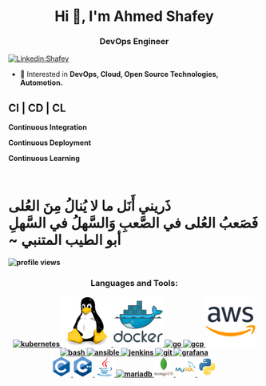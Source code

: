 <h1 align="center">Hi 👋, I'm Ahmed Shafey</h1>
<h3 align="center">DevOps Engineer</h3>

[![Linkedin:Shafey](https://img.shields.io/badge/-Shafey-blue?style=flat-square&logo=Linkedin&logoColor=white&link=https://www.linkedin.com/in/ahmed-shafey-/)](https://www.linkedin.com/in/ahmed-shafey-/)

- 🌱 Interested in **DevOps, Cloud, Open Source Technologies, Automotion.**
<h2> CI | CD | CL</h2>

<strong>Continuous Integration</p>
<strong>Continuous Deployment</p>
<strong>Continuous Learning</p>
<br>
<h1 font-size="100px">
    <strong >
ذَريني أَنَل ما لا يُنالُ مِنَ العُلى
<br>
فَصَعبُ العُلى في الصَّعبِ وَالسَّهلُ في السَّهلِ
      <br>
      ~ أبو الطيب المتنبي

</h1>

<img
  alt="profile views"
  src="https://gfx4arab.com/wp-content/uploads/2020/08/red-hat.svg"
  width="50%"
  height="50%"
  text-align="center"
  display="block"
/>

<p align="center"></p>

<h3 align="center">Languages and Tools:</h3>
<p align="center">
  <a href="https://kubernetes.io" target="_blank" rel="noreferrer">
    <img
      src="https://www.vectorlogo.zone/logos/kubernetes/kubernetes-icon.svg"
      alt="kubernetes"
      width="100"
      height="100"
    />
  </a>
  <a href="https://www.linux.org/" target="_blank" rel="noreferrer">
    <img
      src="https://raw.githubusercontent.com/devicons/devicon/master/icons/linux/linux-original.svg"
      alt="linux"
      width="100"
      height="100"
    />
  </a>

  <a href="https://www.docker.com/" target="_blank" rel="noreferrer">
    <img
      src="https://raw.githubusercontent.com/devicons/devicon/master/icons/docker/docker-original-wordmark.svg"
      alt="docker"
      width="100"
      height="100"
    />
  </a>
 
  
  <a href="https://go.dev/" target="_blank" rel="noreferrer">
    <img
      src="https://www.vectorlogo.zone/logos/golang/golang-icon.svg"
      alt="go"
      width="100"
      height="100"
    />
  </a>  <a href="https://cloud.google.com" target="_blank" rel="noreferrer">
    <img
      src="https://www.vectorlogo.zone/logos/google_cloud/google_cloud-icon.svg"
      alt="gcp"
      width="100"
      height="100"
    />
  </a>
  <a href="https://aws.amazon.com" target="_blank" rel="noreferrer">
    <img
      src="https://raw.githubusercontent.com/devicons/devicon/master/icons/amazonwebservices/amazonwebservices-original-wordmark.svg"
      alt="aws"
      width="100"
      height="100"
    />
  </a>

  <a href="https://www.gnu.org/software/bash/" target="_blank" rel="noreferrer">
    <img
      src="https://www.vectorlogo.zone/logos/gnu_bash/gnu_bash-icon.svg"
      alt="bash"
      width="100"
      height="100"
    />
  </a>  
     <a href="https://www.ansible.com/" target="_blank" rel="noreferrer">
    <img
      src="https://www.vectorlogo.zone/logos/ansible/ansible-icon.svg"
      alt="ansible"
      width="100"
      height="100"
    />
  </a> 
  <a href="https://www.jenkins.io" target="_blank" rel="noreferrer">
    <img
      src="https://www.vectorlogo.zone/logos/jenkins/jenkins-icon.svg"
      alt="jenkins"
      width="100"
      height="100"
    />
  </a>

  <a href="https://git-scm.com/" target="_blank" rel="noreferrer">
    <img
      src="https://www.vectorlogo.zone/logos/git-scm/git-scm-icon.svg"
      alt="git"
      width="100"
      height="100"
    />
  </a>
  <a href="https://grafana.com" target="_blank" rel="noreferrer">
    <img
      src="https://www.vectorlogo.zone/logos/grafana/grafana-icon.svg"
      alt="grafana"
      width="100"
      height="100"
    />
  </a>

  <br />


  <a href="https://www.cprogramming.com/" target="_blank" rel="noreferrer">
    <img
      src="https://raw.githubusercontent.com/devicons/devicon/master/icons/c/c-original.svg"
      alt="c"
      width="40"
      height="40"
    />
  </a>
  <a href="https://www.w3schools.com/cpp/" target="_blank" rel="noreferrer">
    <img
      src="https://raw.githubusercontent.com/devicons/devicon/master/icons/cplusplus/cplusplus-original.svg"
      alt="cplusplus"
      width="40"
      height="40"
    />
  </a>

  <a href="https://www.java.com" target="_blank" rel="noreferrer">
    <img
      src="https://raw.githubusercontent.com/devicons/devicon/master/icons/java/java-original.svg"
      alt="java"
      width="40"
      height="40"
    />
  </a>

  <a href="https://mariadb.org/" target="_blank" rel="noreferrer">
    <img
      src="https://www.vectorlogo.zone/logos/mariadb/mariadb-icon.svg"
      alt="mariadb"
      width="40"
      height="40"
    />
  </a>
  <a href="https://www.mongodb.com/" target="_blank" rel="noreferrer">
    <img
      src="https://raw.githubusercontent.com/devicons/devicon/master/icons/mongodb/mongodb-original-wordmark.svg"
      alt="mongodb"
      width="40"
      height="40"
    />
  </a>
  <a href="https://www.mysql.com/" target="_blank" rel="noreferrer">
    <img
      src="https://raw.githubusercontent.com/devicons/devicon/master/icons/mysql/mysql-original-wordmark.svg"
      alt="mysql"
      width="40"
      height="40"
    />
  </a>

  <a href="https://www.python.org" target="_blank" rel="noreferrer">
    <img
      src="https://raw.githubusercontent.com/devicons/devicon/master/icons/python/python-original.svg"
      alt="python"
      width="40"
      height="40"
    />
  </a>

</p>


